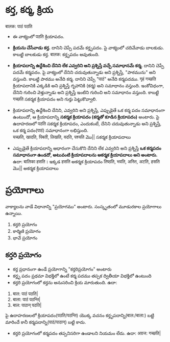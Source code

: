 # కర్త, కర్మ, క్రియ 

बालक: पाठं पठति   
* ఈ వాక్యంలో पठति క్రియాపదం.   
* **క్రియను చేసేవాడు కర్త.** దానిని చెప్పే పదమే కర్తృపదం. పై వాక్యంలో చదివేవాడు బాలకుడు. కాబట్టి బాలకుడు కర్త. बालक: కర్తృపదం అవుతుంది.  
* **క్రియాపదాన్ని ఉద్దేశించి దేనిని లేక ఎవ్వరిని అని ప్రశ్నిస్తే వచ్చే సమాధానమే కర్మ.** దానిని చెప్పే పదమే కర్మపదం. పై వాక్యంలో దేనిని చదువుతున్నాడు అని ప్రశ్నిస్తే, "పాఠమును" అని వస్తుంది. కాబట్టి పాఠము అనేది కర్మ. దానిని చెప్పే  "पाठं" అనేది కర్మపదము. 
गृहं गच्छति 
క్రియాపదానికి ఎక్కడికి అని ప్రశ్నిస్తే గృహానికి (కర్మ) అని సమాధానం వస్తుంది. ఇంకోవిధంగా, దేనిని గురించి వెళ్తున్నాడు అని ప్రశ్నిస్తే ఇంటిని గురించి అని సమాధానం వస్తుంది. కాబట్టి गच्छति సకర్మక క్రియాపదం అని గుర్తు పెట్టుకొవ్వాలి. 

* క్రియాపదాన్ని ఉద్దేశించి దేనిని, ఎవ్వరిని అని ప్రశ్నిస్తే, ఎప్పుడైతే ఒక కర్మ పదం సమాధానంగా ఉంటుందో, ఆ క్రియాపదాన్ని **సకర్మక క్రియాపదం (కర్మతో కూడిన క్రియాపదం)** అంటారు. పై ఉదాహరణలో पठति సకర్మక క్రియాపదం, ఎందుకంటే, దేనిని చదువుతున్నాడు అని ప్రశ్నిస్తే, ఒక కర్మ పదం(पाठं) సమాధానంగా లభిస్తుంది.  
यच्छति, खादति, पिबती, लिखति, वदति, पश्यति మొ|| సకర్మక క్రియాపదాలు 

* ఎప్పుడైతే క్రియాపదాన్ని ఆధారంగా చేసుకొని దేనిని లేక ఎవ్వరిని అని ప్రశ్నిస్తే **ఒక కర్మపదం సమాధానంగా ఉండదో, అటువంటి క్రియాపదాలను అకర్మక క్రియాపదాలు అని అంటారు.** ఉదా:
बालिका हसति। ఇక్కడ हसति అకర్మక క్రియాపదం 
तिष्ठति, भवति, अस्ति, अटति, हसति మొ|| అకర్మక క్రియాపదాలు 

# ప్రయోగాలు 

వాక్యాలను వాడే విధానాన్ని "ప్రయోగము" అంటారు. సంస్కృతంలో మూడురకాల ప్రయోగాలు ఉన్నాయి. 
1. కర్తరి ప్రయోగం 
2. కార్మిణి ప్రయోగం 
3. భావే ప్రయోగం 
## కర్తరి ప్రయోగం 
* కర్త ప్రధానంగా ఉండే ప్రయోగాన్ని "కర్తరిప్రయోగం" అంటారు 
* కర్తృ పదం ప్రథమా విభక్తిలో ఉంటే కర్మ పదము తప్పక ద్వితీయా విభక్తిలో ఉంటుంది 
* కర్తరి ప్రయోగంలో కర్తను అనుసరించి క్రియ మారుతుంది. ఉదా:
 1. बाल: पाठं पठति|
 2. बाला: पाठं पठन्ति|
 3. बाल: पाठान् पठति|

 పై ఉదాహరణలలో క్రియాపదం(पठति/पठन्ति) యొక్క వచనం కర్తృపదాన్ని(बाल:/बाला:) బట్టి మారిందే కానీ కర్మపదాన్ని(पाठं/पाठान्) బట్టి కాదు.     
* కర్తరి ప్రయోగంలో కర్మపదం తప్పనిసరిగా ఉండాలని నియమం లేదు. ఉదా: अग्रज: गच्छति| 


